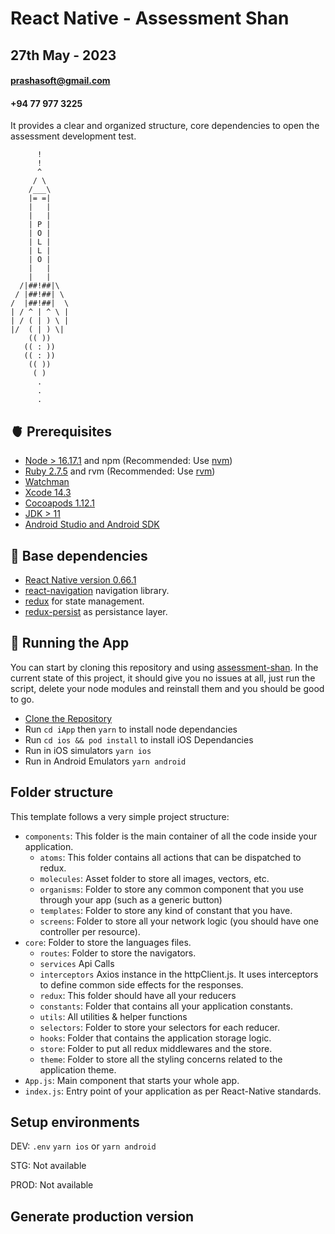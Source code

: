 # React Native - Assessment Shan

## 27th May - 2023

#### [prashasoft@gmail.com](mailto:prashasoft@gmail.com)

#### +94 77 977 3225

It provides a clear and organized structure, core dependencies to open the assessment development test.
```
      !
      !
      ^ 
     / \ 
    /___\
    |= =| 
    |   |
    |   | 
    | P | 
    | O | 
    | L | 
    | L | 
    | O | 
    |   |  
    |   |
  /|##!##|\
 / |##!##| \
/  |##!##|  \
| / ^ | ^ \ |
| / ( | ) \ |
|/  ( | ) \| 
    (( )) 
   (( : )) 
   (( : )) 
    (( )) 
     ( ) 
      . 
      . 
      .

```
## 🫀 Prerequisites

- [Node > 16.17.1](https://nodejs.org) and npm (Recommended: Use [nvm](https://github.com/nvm-sh/nvm))
- [Ruby 2.7.5](https://www.ruby-lang.org/en/) and rvm (Recommended: Use [rvm](https://rvm.io/))
- [Watchman](https://facebook.github.io/watchman)
- [Xcode 14.3](https://developer.apple.com/xcode)
- [Cocoapods 1.12.1](https://cocoapods.org)
- [JDK > 11](https://www.oracle.com/java/technologies/javase-jdk11-downloads.html)
- [Android Studio and Android SDK](https://developer.android.com/studio)

## 🍒 Base dependencies

- [React Native version 0.66.1](https://reactnative.dev)
- [react-navigation](https://reactnavigation.org/) navigation library.
- [redux](https://redux.js.org/) for state management.
- [redux-persist](https://github.com/rt2zz/redux-persist) as persistance layer.

## 🚀 Running the App

You can start by cloning this repository and using [assessment-shan](https://github.com/shandhiviyarajan/interview-assessment-shan). In the current state of this project, it should give you no issues at all, just run the script, delete your node modules and reinstall them and you should be good to go.

- [Clone the Repository](https://github.com/shandhiviyarajan/interview-assessment-shan)
- Run `cd iApp` then `yarn` to install node dependancies
- Run `cd ios && pod install` to install iOS Dependancies
- Run in iOS simulators `yarn ios`
- Run in Android Emulators `yarn android`

## Folder structure

This template follows a very simple project structure:

- `components`: This folder is the main container of all the code inside your application.
  - `atoms`: This folder contains all actions that can be dispatched to redux.
  - `molecules`: Asset folder to store all images, vectors, etc.
  - `organisms`: Folder to store any common component that you use through your app (such as a generic button)
  - `templates`: Folder to store any kind of constant that you have.
  - `screens`: Folder to store all your network logic (you should have one controller per resource).
- `core`: Folder to store the languages files.
  - `routes`: Folder to store the navigators.
  - `services` Api Calls
  - `interceptors` Axios instance in the httpClient.js. It uses interceptors to define common side effects for the responses.
  - `redux`: This folder should have all your reducers
  - `constants`: Folder that contains all your application constants.
  - `utils`: All utilities & helper functions
  - `selectors`: Folder to store your selectors for each reducer.
  - `hooks`: Folder that contains the application storage logic.
  - `store`: Folder to put all redux middlewares and the store.
  - `theme`: Folder to store all the styling concerns related to the application theme.
- `App.js`: Main component that starts your whole app.
- `index.js`: Entry point of your application as per React-Native standards.

## Setup environments

DEV: `.env` `yarn ios` or `yarn android`

STG: Not available

PROD: Not available

## Generate production version
